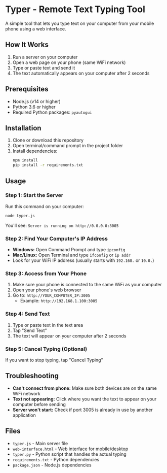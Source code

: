 # Typer - Remote Text Typing Tool

A simple tool that lets you type text on your computer from your mobile phone using a web interface.

## How It Works

1. Run a server on your computer
2. Open a web page on your phone (same WiFi network)
3. Type or paste text and send it
4. The text automatically appears on your computer after 2 seconds

## Prerequisites

- Node.js (v14 or higher)
- Python 3.6 or higher
- Required Python packages: `pyautogui`

## Installation

1. Clone or download this repository
2. Open terminal/command prompt in the project folder
3. Install dependencies:
   ```bash
   npm install
   pip install -r requirements.txt
   ```

## Usage

### Step 1: Start the Server
Run this command on your computer:
```bash
node typer.js
```

You'll see: `Server is running on http://0.0.0.0:3005`

### Step 2: Find Your Computer's IP Address
- **Windows:** Open Command Prompt and type `ipconfig`
- **Mac/Linux:** Open Terminal and type `ifconfig` or `ip addr`
- Look for your WiFi IP address (usually starts with `192.168.` or `10.0.`)

### Step 3: Access from Your Phone
1. Make sure your phone is connected to the same WiFi as your computer
2. Open your phone's web browser
3. Go to: `http://YOUR_COMPUTER_IP:3005`
   - Example: `http://192.168.1.100:3005`

### Step 4: Send Text
1. Type or paste text in the text area
2. Tap "Send Text"
3. The text will appear on your computer after 2 seconds

### Step 5: Cancel Typing (Optional)
If you want to stop typing, tap "Cancel Typing"

## Troubleshooting

- **Can't connect from phone:** Make sure both devices are on the same WiFi network
- **Text not appearing:** Click where you want the text to appear on your computer before sending
- **Server won't start:** Check if port 3005 is already in use by another application

## Files

- `typer.js` - Main server file
- `web-interface.html` - Web interface for mobile/desktop
- `typer.py` - Python script that handles the actual typing
- `requirements.txt` - Python dependencies
- `package.json` - Node.js dependencies

